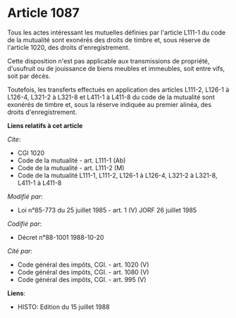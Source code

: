 # Article 1087

Tous les actes intéressant les mutuelles définies par l'article L111-1 du code de la mutualité sont exonérés des droits de
timbre et, sous réserve de l'article 1020, des droits d'enregistrement.

Cette disposition n'est pas applicable aux transmissions de propriété, d'usufruit ou de jouissance de biens meubles et
immeubles, soit entre vifs, soit par décès.

Toutefois, les transferts effectués en application des articles L111-2, L126-1 à L126-4, L321-2 à L321-8 et L411-1 à L411-8
du code de la mutualité sont exonérés de timbre et, sous la réserve indiquée au premier alinéa, des droits d'enregistrement.

**Liens relatifs à cet article**

_Cite_:

  - CGI 1020
  - Code de la mutualité - art. L111-1 (Ab)
  - Code de la mutualité - art. L111-2 (M)
  - Code de la mutualité L111-1, L111-2, L126-1 à L126-4, L321-2 à L321-8, L411-1 à L411-8

_Modifié par_:

  - Loi n°85-773 du 25 juillet 1985 - art. 1 (V) JORF 26 juillet 1985

_Codifié par_:

  - Décret n°88-1001 1988-10-20

_Cité par_:

  - Code général des impôts, CGI. - art. 1020 (V)
  - Code général des impôts, CGI. - art. 1080 (V)
  - Code général des impôts, CGI. - art. 995 (V)

**Liens**:

  - HISTO: Edition du 15 juillet 1988
